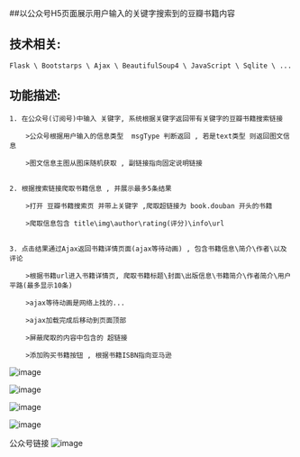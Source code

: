 ##以公众号H5页面展示用户输入的关键字搜索到的豆瓣书籍内容

技术相关:
------------------------------------------------
	Flask \ Bootstarps \ Ajax \ BeautifulSoup4 \ JavaScript \ Sqlite \ ...

功能描述:
------------------------------------------------

	1. 在公众号(订阅号)中输入 关键字, 系统根据关键字返回带有关键字的豆瓣书籍搜索链接
	
		>公众号根据用户输入的信息类型  msgType 判断返回 , 若是text类型 则返回图文信息

		>图文信息主图从图床随机获取 , 副链接指向固定说明链接


	2. 根据搜索链接爬取书籍信息 , 并展示最多5条结果

		>打开 豆瓣书籍搜索页 并带上关键字 ,爬取超链接为 book.douban 开头的书籍

		>爬取信息包含 title\img\author\rating(评分)\info\url


	3. 点击结果通过Ajax返回书籍详情页面(ajax等待动画) , 包含书籍信息\简介\作者\以及评论

		>根据书籍url进入书籍详情页, 爬取书籍标题\封面\出版信息\书籍简介\作者简介\用户平路(最多显示10条)

		>ajax等待动画是网络上找的...

		>ajax加载完成后移动到页面顶部

		>屏蔽爬取的内容中包含的 超链接

		>添加购买书籍按钮 , 根据书籍ISBN指向亚马逊


![image](https://github.com/hadesong/wcbooks/raw/master/app_package/static/0.png)


![image](https://github.com/hadesong/wcbooks/raw/master/app_package/static/1.jpg)


![image](https://github.com/hadesong/wcbooks/raw/master/app_package/static/2.jpg)


![image](https://github.com/hadesong/wcbooks/raw/master/app_package/static/3.jpg)

公众号链接
![image](https://github.com/hadesong/wcbooks/raw/master/app_package/static/Hades.jpg)